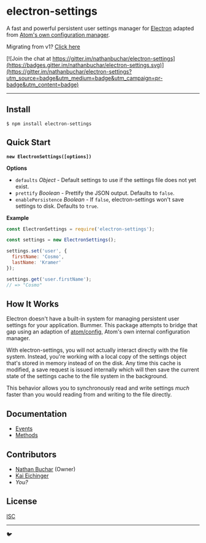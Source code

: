 electron-settings
==================

A fast and powerful persistent user settings manager for [Electron][external_electron] adapted from [Atom's own configuration manager][external_atom-config].

Migrating from v1? [Click here][docs_migration-guide]

[![Join the chat at https://gitter.im/nathanbuchar/electron-settings](https://badges.gitter.im/nathanbuchar/electron-settings.svg)](https://gitter.im/nathanbuchar/electron-settings?utm_source=badge&utm_medium=badge&utm_campaign=pr-badge&utm_content=badge)



***



Install
-------

```
$ npm install electron-settings
```


Quick Start
-----------

**`new ElectronSettings([options])`**

**Options**
* `defaults` *Object* - Default settings to use if the settings file does not yet exist.
* `prettify` *Boolean* - Prettify the JSON output. Defaults to `false`.
* `enablePersistence` *Boolean* - If `false`, electron-settings won't save settings to disk. Defaults to `true`.

**Example**

```js
const ElectronSettings = require('electron-settings');

const settings = new ElectronSettings();

settings.set('user', {
  firstName: 'Cosmo',
  lastName: 'Kramer'
});

settings.get('user.firstName');
// => "Cosmo"
```


How It Works
------------

Electron doesn't have a built-in system for managing persistent user settings for your application. Bummer. This package attempts to bridge that gap using an adaption of [atom/config][external_atom-config], Atom's own internal configuration manager.

With electron-settings, you will not actually interact directly with the file system. Instead, you're working with a local copy of the settings object that's stored in memory instead of on the disk. Any time this cache is modified, a save request is issued internally which will then save the current state of the settings cache to the file system in the background.

This behavior allows you to synchronously read and write settings *much* faster than you would reading from and writing to the file directly.


Documentation
-------------
* [Events][docs_events]
* [Methods][docs_methods]


Contributors
-------
* [Nathan Buchar] (Owner)
* [Kai Eichinger]
* *You?*


License
-------
[ISC][license]


***

:bird:



[license]: ./LICENSE.md

[Nathan Buchar]: mailto:hello@nathanbuchar.com
[Kai Eichinger]: mailto:kai.eichinger@outlook.com
[Your Name]: mailto:you@email.com

[docs_migration-guide]: ./docs/migration-guide.md
[docs_events]: ./docs/events.md
[docs_methods]: ./docs/methods.md

[external_electron]: https://electron.atom.com
[external_atom-config]: https://github.com/atom/atom/blob/master/src/config.coffee

